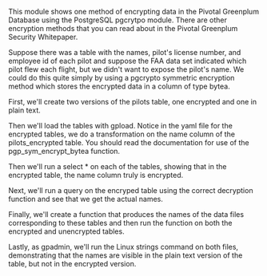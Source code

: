 This module shows one method of encrypting data in the Pivotal Greenplum Database using the PostgreSQL pgcrytpo module.  There are other encryption  methods that you can read about in the Pivotal Greenplum Security Whitepaper.

Suppose there was a table with the names, pilot's license number, and employee id of each pilot and suppose the FAA data set indicated which pilot flew each flight, but we didn't want to expose the pilot's name.  We could do this quite simply by using a pgcrypto
symmetric encryption method which stores the encrypted data in a column of type bytea.  

First, we'll create two versions of the pilots table, one encrypted and one in plain text.

Then we'll load the tables with gpload.  Notice in the yaml file for the encrypted tables, we do a transformation on the name column of the pilots_encrypted table.  You should read the documentation for use of the pgp_sym_encrypt_bytea function. 

Then we'll run a select * on each of the tables, showing that in the encrypted table, the name column truly is encrypted.  

Next, we'll run a query on the encryped table using the correct decryption function and see that we get the actual names.

Finally, we'll create a function that produces the names of the data files corresponding to these tables
and then run the function on both the encrypted and unencrypted tables.

Lastly, as gpadmin, we'll run the Linux strings command on both files, demonstrating that the names are visible in the plain text version of the table, but not in the encrypted version.

